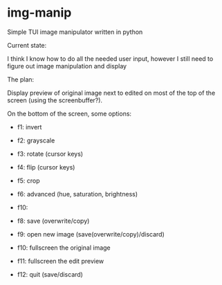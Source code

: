 # img-manip
Simple TUI image manipulator written in python


Current state:

I think I know how to do all the needed user input, however I still need to figure out image manipulation and display

The plan:

Display preview of original image next to edited on most of the top of the screen (using the screenbuffer?).

On the bottom of the screen, some options:

- f1: invert
- f2: grayscale
- f3: rotate (cursor keys)
- f4: flip (cursor keys)

- f5: crop
- f6: advanced (hue, saturation, brightness)
- f10: 
- f8: save (overwrite/copy)

- f9: open new image (save(overwrite/copy)/discard)
- f10: fullscreen the original image
- f11: fullscreen the edit preview
- f12: quit (save/discard)